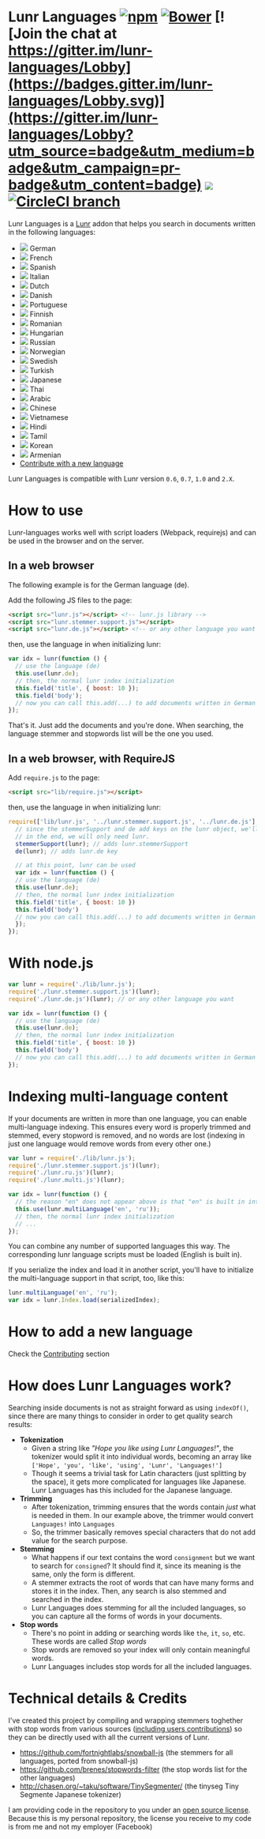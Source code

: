 Lunr Languages [![npm](https://img.shields.io/npm/v/lunr-languages.svg)](https://www.npmjs.com/package/lunr-languages) [![Bower](https://img.shields.io/bower/v/lunr-languages.svg)]() [![Join the chat at https://gitter.im/lunr-languages/Lobby](https://badges.gitter.im/lunr-languages/Lobby.svg)](https://gitter.im/lunr-languages/Lobby?utm_source=badge&utm_medium=badge&utm_campaign=pr-badge&utm_content=badge) [![](https://img.shields.io/badge/compatible%20with%20Lunr-0.6.0%20--%3E%202.x-green.svg)](http://lunrjs.com/) [![CircleCI branch](https://img.shields.io/circleci/project/github/MihaiValentin/lunr-languages.svg)](https://circleci.com/gh/MihaiValentin/lunr-languages)
==============

Lunr Languages is a [Lunr](http://lunrjs.com/) addon that helps you search in documents written in the following languages:

* ![](https://raw.githubusercontent.com/madebybowtie/FlagKit/master/Assets/PNG/DE.png) German
* ![](https://raw.githubusercontent.com/madebybowtie/FlagKit/master/Assets/PNG/FR.png) French
* ![](https://raw.githubusercontent.com/madebybowtie/FlagKit/master/Assets/PNG/ES.png) Spanish
* ![](https://raw.githubusercontent.com/madebybowtie/FlagKit/master/Assets/PNG/IT.png) Italian
* ![](https://raw.githubusercontent.com/madebybowtie/FlagKit/master/Assets/PNG/NL.png) Dutch
* ![](https://raw.githubusercontent.com/madebybowtie/FlagKit/master/Assets/PNG/DK.png) Danish
* ![](https://raw.githubusercontent.com/madebybowtie/FlagKit/master/Assets/PNG/PT.png) Portuguese
* ![](https://raw.githubusercontent.com/madebybowtie/FlagKit/master/Assets/PNG/FI.png) Finnish
* ![](https://raw.githubusercontent.com/madebybowtie/FlagKit/master/Assets/PNG/RO.png) Romanian
* ![](https://raw.githubusercontent.com/madebybowtie/FlagKit/master/Assets/PNG/HU.png) Hungarian
* ![](https://raw.githubusercontent.com/madebybowtie/FlagKit/master/Assets/PNG/RU.png) Russian
* ![](https://raw.githubusercontent.com/madebybowtie/FlagKit/master/Assets/PNG/NO.png) Norwegian
* ![](https://raw.githubusercontent.com/madebybowtie/FlagKit/master/Assets/PNG/SE.png) Swedish
* ![](https://raw.githubusercontent.com/madebybowtie/FlagKit/master/Assets/PNG/TR.png) Turkish
* ![](https://raw.githubusercontent.com/madebybowtie/FlagKit/master/Assets/PNG/JP.png) Japanese
* ![](https://raw.githubusercontent.com/madebybowtie/FlagKit/master/Assets/PNG/TH.png) Thai
* ![](https://raw.githubusercontent.com/madebybowtie/FlagKit/master/Assets/PNG/IQ.png) Arabic
* ![](https://raw.githubusercontent.com/madebybowtie/FlagKit/master/Assets/PNG/CN.png) Chinese
* ![](https://raw.githubusercontent.com/madebybowtie/FlagKit/master/Assets/PNG/VN.png) Vietnamese
* ![](https://raw.githubusercontent.com/madebybowtie/FlagKit/master/Assets/PNG/IN.png) Hindi
* ![](https://raw.githubusercontent.com/madebybowtie/FlagKit/master/Assets/PNG/IN.png) Tamil
* ![](https://raw.githubusercontent.com/madebybowtie/FlagKit/master/Assets/PNG/KR.png) Korean
* ![](https://raw.githubusercontent.com/madebybowtie/FlagKit/master/Assets/PNG/AM.png) Armenian
* [Contribute with a new language](CONTRIBUTING.md)

Lunr Languages is compatible with Lunr version `0.6`, `0.7`, `1.0` and `2.X`.

# How to use

Lunr-languages works well with script loaders (Webpack, requirejs) and can be used in the browser and on the server.

## In a web browser

The following example is for the German language (de).

Add the following JS files to the page:

```html
<script src="lunr.js"></script> <!-- lunr.js library -->
<script src="lunr.stemmer.support.js"></script>
<script src="lunr.de.js"></script> <!-- or any other language you want -->
```

then, use the language in when initializing lunr:

```javascript
var idx = lunr(function () {
  // use the language (de)
  this.use(lunr.de);
  // then, the normal lunr index initialization
  this.field('title', { boost: 10 });
  this.field('body');
  // now you can call this.add(...) to add documents written in German
});
```

That's it. Just add the documents and you're done. When searching, the language stemmer and stopwords list will be the one you used.

## In a web browser, with RequireJS

Add `require.js` to the page:

```html
<script src="lib/require.js"></script>
```

then, use the language in when initializing lunr:

```javascript
require(['lib/lunr.js', '../lunr.stemmer.support.js', '../lunr.de.js'], function(lunr, stemmerSupport, de) {
  // since the stemmerSupport and de add keys on the lunr object, we'll pass it as reference to them
  // in the end, we will only need lunr.
  stemmerSupport(lunr); // adds lunr.stemmerSupport
  de(lunr); // adds lunr.de key

  // at this point, lunr can be used
  var idx = lunr(function () {
  // use the language (de)
  this.use(lunr.de);
  // then, the normal lunr index initialization
  this.field('title', { boost: 10 })
  this.field('body')
  // now you can call this.add(...) to add documents written in German
  });
});
```

# With node.js

```javascript
var lunr = require('./lib/lunr.js');
require('./lunr.stemmer.support.js')(lunr);
require('./lunr.de.js')(lunr); // or any other language you want

var idx = lunr(function () {
  // use the language (de)
  this.use(lunr.de);
  // then, the normal lunr index initialization
  this.field('title', { boost: 10 })
  this.field('body')
  // now you can call this.add(...) to add documents written in German
});
```

# Indexing multi-language content

If your documents are written in more than one language, you can enable multi-language indexing. This ensures every word is properly trimmed and stemmed, every stopword is removed, and no words are lost (indexing in just one language would remove words from every other one.)

```javascript
var lunr = require('./lib/lunr.js');
require('./lunr.stemmer.support.js')(lunr);
require('./lunr.ru.js')(lunr);
require('./lunr.multi.js')(lunr);

var idx = lunr(function () {
  // the reason "en" does not appear above is that "en" is built in into lunr js
  this.use(lunr.multiLanguage('en', 'ru'));
  // then, the normal lunr index initialization
  // ...
});
```

You can combine any number of supported languages this way. The corresponding lunr language scripts must be loaded (English is built in).

If you serialize the index and load it in another script, you'll have to initialize the multi-language support in that script, too, like this:

```javascript
lunr.multiLanguage('en', 'ru');
var idx = lunr.Index.load(serializedIndex);
```

# How to add a new language

Check the [Contributing](CONTRIBUTING.md) section

# How does Lunr Languages work?

Searching inside documents is not as straight forward as using `indexOf()`, since there are many things to consider in order to get quality search results:
* **Tokenization**
    * Given a string like *"Hope you like using Lunr Languages!"*, the tokenizer would split it into individual words, becoming an array like `['Hope', 'you', 'like', 'using', 'Lunr', 'Languages!']`
    * Though it seems a trivial task for Latin characters (just splitting by the space), it gets more complicated for languages like Japanese. Lunr Languages has this included for the Japanese language.
* **Trimming**
    * After tokenization, trimming ensures that the words contain *just* what is needed in them. In our example above, the trimmer would convert `Languages!` into `Languages`
    * So, the trimmer basically removes special characters that do not add value for the search purpose.
* **Stemming**
    * What happens if our text contains the word `consignment` but we want to search for `consigned`? It should find it, since its meaning is the same, only the form is different.
    * A stemmer extracts the root of words that can have many forms and stores it in the index. Then, any search is also stemmed and searched in the index.
    * Lunr Languages does stemming for all the included languages, so you can capture all the forms of words in your documents.
* **Stop words**
    * There's no point in adding or searching words like `the`, `it`, `so`, etc. These words are called *Stop words*
    * Stop words are removed so your index will only contain meaningful words.
    * Lunr Languages includes stop words for all the included languages.

# Technical details & Credits

I've created this project by compiling and wrapping stemmers toghether with stop words from various sources ([including users contributions](https://github.com/MihaiValentin/lunr-languages/pulls?q=is%3Apr)) so they can be directly used with all the current versions of Lunr.

* <https://github.com/fortnightlabs/snowball-js> (the stemmers for all languages, ported from snowball-js)
* <https://github.com/brenes/stopwords-filter> (the stop words list for the other languages)
* <http://chasen.org/~taku/software/TinySegmenter/> (the tinyseg Tiny Segmente Japanese tokenizer)

I am providing code in the repository to you under an [open source license](LICENSE). Because this is my personal repository, the license you receive to my code is from me and not my employer (Facebook)
